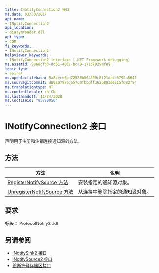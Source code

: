 ```yaml
---
title: INotifyConnection2 接口
ms.date: 03/30/2017
api_name:
- INotifyConnection2
api_location:
- diasymreader.dll
api_type:
- COM
f1_keywords:
- INotifyConnection2
helpviewer_keywords:
- INotifyConnection2 interface [.NET Framework debugging]
ms.assetid: 9868cfb3-dd51-4812-bca9-171d7829afe9
topic_type:
- apiref
ms.openlocfilehash: 5a8cece5ad72588b564890c8f21dabb6792a5641
ms.sourcegitcommit: d8020797a6657d0fbbdff362b80300815f682f94
ms.translationtype: MT
ms.contentlocale: zh-CN
ms.lasthandoff: 11/24/2020
ms.locfileid: "95720056"
---
```

# <a name="inotifyconnection2-interface"></a>INotifyConnection2 接口

声明用于注册和注销连接通知源的方法。  
  
## <a name="methods"></a>方法  
  
|方法|说明|  
|------------|-----------------|  
|[RegisterNotifySource 方法](inotifyconnection2-registernotifysource-method.md)|安装指定的通知源对象。|  
|[UnregisterNotifySource 方法](inotifyconnection2-unregisternotifysource-method.md)|从连接中删除指定的通知源对象。|  
  
## <a name="requirements"></a>要求  

 **标头：** ProtocolNotify2 .idl  
  
## <a name="see-also"></a>另请参阅

- [INotifySink2 接口](inotifysink2-interface.md)
- [INotifySource2 接口](inotifysource2-interface.md)
- [诊断符号存储区接口](diagnostics-symbol-store-interfaces.md)
